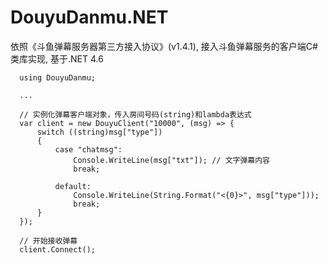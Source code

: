 # DouyuDanmu.NET
依照《斗鱼弹幕服务器第三方接入协议》(v1.4.1), 接入斗鱼弹幕服务的客户端C#类库实现, 基于.NET 4.6

~~~~
  using DouyuDanmu;
  
  ...
  
  // 实例化弹幕客户端对象，传入房间号码(string)和lambda表达式
  var client = new DouyuClient("10000", (msg) => {
      switch ((string)msg["type"])
      {
          case "chatmsg":
              Console.WriteLine(msg["txt"]); // 文字弹幕内容
              break;

          default:
              Console.WriteLine(String.Format("<{0}>", msg["type"]));
              break;
      }
  });
  
  // 开始接收弹幕
  client.Connect();
~~~~
